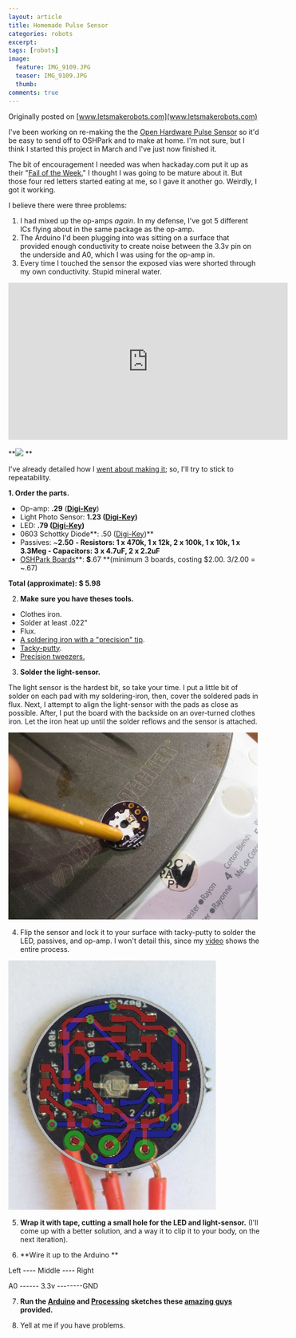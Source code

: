 ```yaml
---
layout: article
title: Homemade Pulse Sensor
categories: robots
excerpt:
tags: [robots]
image:
  feature: IMG_9109.JPG
  teaser: IMG_9109.JPG
  thumb:
comments: true
---
```


Originally posted on [www.letsmakerobots.com](www.letsmakerobots.com)


I've been working on re-making the the [Open Hardware Pulse Sensor](http://pulsesensor.com/open-hardware/) so it'd be easy to send off to OSHPark and to make at home. I'm not sure, but I think I started this project in March and I've just now finished it.

The bit of encouragement I needed was when hackaday.com put it up as their "[Fail of the Week.](http://hackaday.com/2013/09/19/fail-of-the-week-smoking-pulse-sensor-and-ble-dissappointment/)"  I thought I was going to be mature about it.  But those four red letters started eating at me, so I gave it another go.  Weirdly, I got it working.  

I believe there were three problems:

1.  I had mixed up the op-amps _again_.  In my defense, I've got 5 different ICs flying about in the same package as the op-amp.
2.  The Arduino I'd been plugging into was sitting on a surface that provided enough conductivity to create noise between the 3.3v pin on the underside and A0, which I was using for the op-amp in.
3.  Every time I touched the sensor the exposed vias were shorted through my own conductivity.  Stupid mineral water.

<div class="flex-video">
<iframe width="560" height="315" src="https://www.youtube.com/embed/llYuknlc3uk?list=UUKodYd0Fj3TSHzXg7aOJYYQ" frameborder="0" allowfullscreen></iframe>
</div>


**[![](/images/Pulse_Sensor_Play_Button.jpg)](http://www.youtube.com/watch?v=llYuknlc3uk&feature=share&list=UUKodYd0Fj3TSHzXg7aOJYYQ)
**

I've already detailed how I [went about making it](http://letsmakerobots.com/node/37815); so, I'll try to stick to repeatability.

**1. Order the parts.**

*   Op-amp:  **.29**  ([**Digi-Key**](http://www.digikey.com/product-detail/en/MCP6001T-I%2FOT/MCP6001T-I%2FOTCT-ND/697158))
*   Light Photo Sensor: **1.23 ([Digi-Key](http://www.digikey.com/product-detail/en/APDS-9008-020/516-2662-1-ND/3909167))**
*   LED:  **.79   ([Digi-Key](http://www.digikey.com/product-detail/en/AM2520ZGC09/754-1423-1-ND/2163781))**
*   0603 Schottky Diode**: .50 ([Digi-Key](http://www.digikey.com/product-detail/en/CD0603-B0130L/CD0603-B0130LCT-ND/3438043?WT.mc_id=PLA_3438043))**
*   Passives:  ~**2.50** **- Resistors: 1 x 470k, 1 x 12k, 2 x 100k, 1 x 10k, 1 x 3.3Meg - Capacitors: 3 x 4.7uF, 2 x 2.2uF**
*   [OSHPark Boards](http://www.oshpark.com/shared_projects/e3W0qHzw)**: **$**.67 **(minimum 3 boards, costing $2.00. 3/2.00 = ~.67)

 **Total (approximate): $ 5.98**

2. **Make sure you have theses tools.**

*  Clothes iron.
*  Solder at least .022"
*  Flux.
*  [A soldering iron with a "precision" tip](http://www.amazon.com/ZITRADE-5pcs-Soldering-tips-ZITRADES/dp/B009YSPGAS/ref=sr_1_2?s=hi&ie=UTF8&qid=1375550915&sr=1-2&keywords=soldering+tip+.5).
*  [Tacky-putty](http://www.amazon.com/Scotch-Adhesive-Putty-Removable-860/dp/B000AN7EW4).
*  [Precision tweezers.](http://www.fasttech.com/products/0/10002626/1195600-precision-tweezers-3-piece-set)

3. **Solder the light-sensor.**

The light sensor is the hardest bit, so take your time.  I put a little bit of solder on each pad with my soldering-iron, then, cover the soldered pads in flux.  Next, I attempt to align the light-sensor with the pads as close as possible.  After, I put the board with the backside on an over-turned clothes iron.  Let the iron heat up until the solder reflows and the sensor is attached.

![](/images/IMG_0673.jpg)

4. Flip the sensor and lock it to your surface with tacky-putty to solder the LED, passives, and op-amp.  I won't detail this, since my [video](http://www.youtube.com/watch?v=llYuknlc3uk&feature=share&list=UUKodYd0Fj3TSHzXg7aOJYYQ) shows the entire process.

![](/images/Overlays_on_HR.jpg)

5. **Wrap it with tape, cutting a small hole for the LED and light-sensor.**  (I'll come up with a better solution, and a way it to clip it to your body, on the next iteration).

6. **Wire it up to the Arduino **

Left ---- Middle ---- Right

A0 ------ 3.3v --------GND

7. **Run the [Arduino](https://pulse-sensor.googlecode.com/files/PulseSensorAmped_Arduino_1dot2.zip) and [Processing](http://pulse-sensor.googlecode.com/files/PulseSensorAmpd_Processing_1dot1.zip) sketches these [amazing guys](http://pulsesensor.myshopify.com/pages/about-us) provided.**

8. Yell at me if you have problems.
